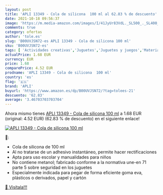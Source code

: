 ```yaml
---
layout: post
title: 'APLI 13349 - Cola de silicona  100 ml al 62.83 % de descuento'
date: 2021-10-18 09:56:37
image: 'https://m.media-amazon.com/images/I/41JyUr83VdL._SL500_._SL400_.jpg'
comments: true
category: ofertas
author: 'tole.es'
slug: 'B00UVJSN72-es APLI 13349 - Cola de silicona 100 ml'
sku: 'B00UVJSN72-es'
tags: [ 'Actividades creativas','Juguetes','Juguetes y juegos','Material de escritura y dibujo para niños','Pegamento, cola y cinta adhesiva','apli', ]
actualPrice: 1.68 EUR
currency: EUR
price: 1.68
comparePrice: 4.52 EUR
prodname: 'APLI 13349 - Cola de silicona  100 ml'
country: 'es'
flag: '🇪🇸'
brand: 'APLI'
buyurl: 'https://www.amazon.es/dp/B00UVJSN72/?tag=tolees-21'
descuento: '62.83'
average: '3.46703703703704'
---
```


Ahora mismo tienes [APLI 13349 - Cola de silicona  100 ml](https://www.amazon.es/dp/B00UVJSN72/?tag=tolees-21) a 1.68 EUR (original: 4.52 EUR) (62.83 %  de descuento) en el siguiente enlace!

[![APLI 13349 - Cola de silicona  100 ml](https://m.media-amazon.com/images/I/41JyUr83VdL._SL500_._SL400_.jpg)](https://www.amazon.es/dp/B00UVJSN72/?tag=tolees-21)

🔎:

- Cola de silicona de 100 ml
- Al no tratarse de un adhesivo instantáneo, permite hacer rectificaciones
- Apta para uso escolar y manualidades para niños
- No contiene metanol; fabricado conforme a la normativa une-en 71 parte 5 sobre seguridad en los juguetes
- Especialmente indicada para pegar de forma eficiente goma eva, plásticos o derivados, papel y cartón

[🛒 Visítala!!!](https://www.amazon.es/dp/B00UVJSN72/?tag=tolees-21)
